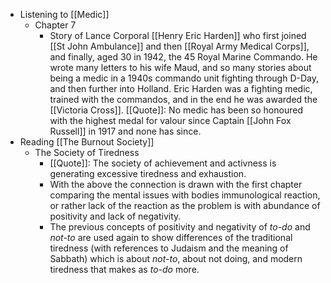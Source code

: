 - Listening to [[Medic]]
	- Chapter 7
		- Story of Lance Corporal [[Henry Eric Harden]] who first joined [[St John Ambulance]] and then [[Royal Army Medical Corps]], and finally, aged 30 in 1942, the 45 Royal Marine Commando. He wrote many letters to his wife Maud, and so many stories about being a medic in a 1940s commando unit fighting through D-Day, and then further into Holland. Eric Harden was a fighting medic, trained with the commandos, and in the end he was awarded the [[Victoria Cross]]. [[Quote]]: No medic has been so honoured with the highest medal for valour since  Captain [[John Fox Russell]] in 1917 and none has since.
- Reading [[The Burnout Society]]
	- The Society of Tiredness
		- [[Quote]]: The society of achievement and activness is generating excessive tiredness and exhaustion.
		- With the above the connection is drawn with the first chapter comparing the mental issues with bodies immunological reaction, or rather lack of the reaction as the problem is with abundance of positivity and lack of negativity.
		- The previous concepts of positivity and negativity of *to-do* and *not-to* are used again to show differences of the traditional tiredness (with references to Judaism and the meaning of Sabbath) which is about *not-to*, about not doing, and modern tiredness that makes as *to-do* more.